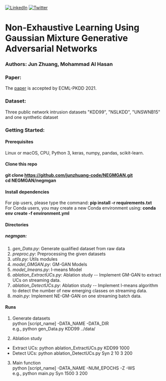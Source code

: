[![LinkedIn](https://img.shields.io/badge/-LinkedIn-black.svg?style=flat-square&logo=linkedin&colorB=555)](https://www.linkedin.com/in/jun-zhuang-74800957/)
[![Twitter](https://img.shields.io/twitter/follow/junzhuang_?style=social&logo=twitter)](https://twitter.com/intent/follow?screen_name=junzhuang_)
# Non-Exhaustive Learning Using Gaussian Mixture Generative Adversarial Networks

### Authors: Jun Zhuang, Mohammad Al Hasan

### Paper:
 The [paper](https://arxiv.org/pdf/2106.14344.pdf) is accepted by ECML-PKDD 2021.

### Dataset:
 Three public network intrusion datasets "KDD99", "NSLKDD", "UNSWNB15" and one synthetic dataset

### Getting Started:
#### Prerequisites
 Linux or macOS, CPU, Python 3, keras, numpy, pandas, scikit-learn.

#### Clone this repo
**git clone https://github.com/junzhuang-code/NEGMGAN.git** \
**cd NEGMGAN/negmgan**

#### Install dependencies
For pip users, please type the command: **pip install -r requirements.txt** \
For Conda users, you may create a new Conda environment using: **conda env create -f environment.yml**

#### Directories
##### negmgan:
 1. *gen_Data.py*: Generate qualified dataset from raw data
 1. *preproc.py*: Preprocessing the given datasets
 3. *utils.py*: Utils modules
 4. *model_GMGAN.py*: GM-GAN Models
 5. *model_Imeans.py*: I-means Model
 6. *ablation_ExtractUCs.py*: Ablation study -- Implement GM-GAN to extract UCs on streaming data.
 7. *ablation_DetectUCs.py*: Ablation study -- Implement I-means algorithm to detect the number of new emerging classes on streaming data.
 8. *main.py*: Implement NE-GM-GAN on one streaming batch data.

#### Runs
1. Generate datasets  \
  python [script_name] -DATA_NAME -DATA_DIR \
  e.g., python gen_Data.py KDD99 ../data/

2. Ablation study
  * Extract UCs: python ablation_ExtractUCs.py KDD99 1000
  * Detect UCs: python ablation_DetectUCs.py Syn 2 10 3 200

3. Main function \
  python [script_name] -DATA_NAME -NUM_EPOCHS -Z -WS  \
  e.g., python main.py Syn 1500 3 200

